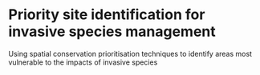 # Priority site identification for invasive species management
Using spatial conservation prioritisation techniques to identify areas most vulnerable to the impacts of invasive species
